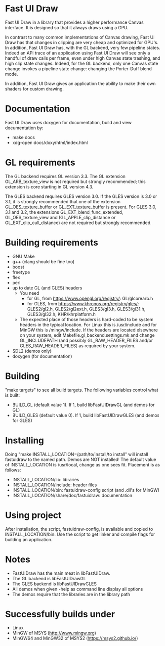 Fast UI Draw
============

Fast UI Draw in a library that provides a higher performance Canvas interface.
It is designed so that it always draws using a GPU.

In contrast to many common implementations of Canvas drawing, Fast UI Draw
has that changes in clipping are very cheap and optimized for GPU's. In
addition, Fast UI Draw has, with the GL backend, very few pipeline states.
Indeed an API trace of an application using Fast UI Draw will see only a
handful of draw calls per frame, even under high Canvas state trashing,
and high clip state changes. Indeed, for the GL backend, only one Canvas
state change invokes a pipeline state change: changing the Porter-Duff blend
mode.

In addition, Fast UI Draw gives an application the ability to make their
own shaders for custom drawing.

Documentation
=============
  Fast UI Draw uses doxygen for documentation, build and view documentation by:
  - make docs
  - xdg-open docs/doxy/html/index.html

GL requirements
=====================
  The GL backend requires GL version 3.3. The GL extension GL_ARB_texture_view
  is not required but strongly recommended; this extension is core starting in
  GL version 4.3.

  The GLES backend requires GLES version 3.0. If the GLES version is 3.0 or 3.1,
  it is strongly recommended that one of the extension GL_OES_texture_buffer or
  GL_EXT_texture_buffer is present. For GLES 3.0, 3.1 and 3.2, the extensions
  GL_EXT_blend_func_extended, GL_OES_texture_view and (GL_APPLE_clip_distance
  or GL_EXT_clip_cull_distance) are not required but strongly recommended.

Building requirements
=====================
 - GNU Make
 - g++ (clang should be fine too)
 - boost
 - freetype
 - flex
 - perl
 - up to date GL (and GLES) headers
   - You need
      - for GL, from https://www.opengl.org/registry/: GL/glcorearb.h
      - for GLES, from https://www.khronos.org/registry/gles/: GLES2/gl2.h, GLES2/gl2ext.h, GLES3/gl3.h, GLES3/gl31.h, GLES3/gl32.h, KHR/khrplatform.h
   - The expected place of those headers is hard-coded to be system
     headers in the typical location. For Linux this is /usr/include
     and for MinGW this is /mingw/include. If the headers are located
     elsewhere on your system, edit Makefile.gl_backend.settings.mk
     and change GL_INCLUDEPATH (and possibly GL_RAW_HEADER_FILES and/or
     GLES_RAW_HEADER_FILES) as required by your system.
 - SDL2 (demos only)
 - doxygen (for documentation)

Building
========
  "make targets" to see all build targets.
  The following variables control what is built:
   - BUILD_GL (default value 1). If 1, build libFastUIDrawGL (and demos for GL)
   - BUILD_GLES (default value 0). If 1, build libFastUIDrawGLES (and demos for GLES)

Installing
==========
  Doing "make INSTALL_LOCATION=/path/to/install/to install"
  will install fastuidraw to the named path. Demos are NOT
  installed! The default value of INSTALL_LOCATION is
  /usr/local, change as one sees fit. Placement is as follows:
   - INSTALL_LOCATION/lib: libraries
   - INSTALL_LOCATION/include: header files
   - INSTALL_LOCATION/bin: fastuidraw-config script (and .dll's for MinGW)
   - INSTALL_LOCATION/share/doc/fastuidraw: documentation


Using project
=============
  After installation, the script, fastuidraw-config, is available
  and copied to INSTALL_LOCATION/bin. Use the script to get
  linker and compile flags for building an application.

Notes
=====
  - FastUIDraw has the main meat in libFastUIDraw.
  - The GL backend is libFastUIDrawGL
  - The GLES backend is libFastUIDrawGLES
  - All demos when given -help as command line display all options
  - The demos require that the libraries are in the library path

Successfully builds under
=========================
 - Linux
 - MinGW of MSYS (http://www.mingw.org)
 - MinGW64 and MinGW32 of MSYS2 (https://msys2.github.io/)